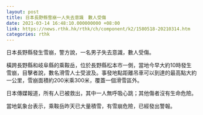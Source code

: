 ```yaml
---
layout: post
title: 日本長野縣雪崩一人失去意識　數人受傷
date: 2021-03-14 16:48:10.000000000 +08:00
link: https://news.rthk.hk/rthk/ch/component/k2/1580518-20210314.htm
categories: rthk
---
```


日本長野縣發生雪崩，警方說，一名男子失去意識，數人受傷。

橫跨長野縣和岐阜縣的乘鞍岳，位於長野縣松本市一側，當地今早大約10時發生雪崩，目擊者說，數名滑雪人士受波及。事發地點距離吊車可以到達的最高點大約一公里，雪崩面積約200米乘300米，覆蓋一個滑雪區外。

日本傳媒報道，所有人已被救出，其中一人無呼吸心跳；其他傷者沒有生命危險。

當地氣象台表示，乘鞍岳昨天已大量積雪，有雪崩危險，已經發出警報。
